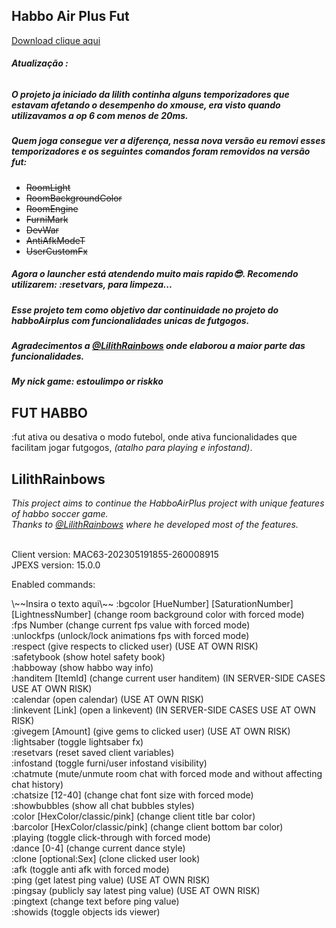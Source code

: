 ## Habbo Air Plus Fut
<a href="https://github.com/rafaelparenza/HabboAirPlusFut/releases/download/habbo/HabboAirPlusFut.zip">Download clique aqui</a>
###### <b>Atualização :</b>
##### O projeto ja iniciado da lilith continha alguns temporizadores que estavam afetando o desempenho do xmouse, era visto quando utilizavamos a op 6 com menos de 20ms.
##### Quem joga consegue ver a diferença, nessa nova versão eu removi esses temporizadores e os seguintes comandos foram removidos na versão fut:

- ~~RoomLight~~
- ~~RoomBackgroundColor~~
- ~~RoomEngine~~
- ~~FurniMark~~
- ~~DevWar~~
- ~~AntiAfkModeT~~
- ~~UserCustomFx~~

##### Agora o launcher está atendendo muito mais rapido😎. Recomendo utilizarem: :resetvars, para limpeza...
##### Esse projeto tem como objetivo dar continuidade no projeto do habboAirplus com funcionalidades unicas de futgogos.<br>
##### Agradecimentos a <a href="https://github.com/LilithRainbows/HabboAirPlus">@LilithRainbows</a> onde elaborou a maior parte das funcionalidades.<br>
##### My nick game: estoulimpo or riskko

## FUT HABBO
:fut ativa ou desativa o modo futebol, onde ativa funcionalidades que facilitam jogar futgogos, *(atalho para playing e infostand)*.</p>

## LilithRainbows

<i>
This project aims to continue the HabboAirPlus project with unique features of habbo soccer game.<br>
Thanks to <a href="https://github.com/LilithRainbows/HabboAirPlus">@LilithRainbows</a> where he developed most of the features.<br></i>
<br>
<p class="has-line-data" data-line-start="7" data-line-end="9">Client version: MAC63-202305191855-260008915<br>
JPEXS version: 15.0.0</p>
<p class="has-line-data" data-line-start="10" data-line-end="45">Enabled commands:<br></p>
   \~~Insira o texto aqui\~~ 
:bgcolor [HueNumber] [SaturationNumber] [LightnessNumber] (change room background color with forced mode)<br>
:fps Number (change current fps value with forced mode)<br>
:unlockfps (unlock/lock animations fps with forced mode)<br>
:respect (give respects to clicked user) (USE AT OWN RISK)<br>
:safetybook (show hotel safety book)<br>
:habboway (show habbo way info)<br>
:handitem [ItemId] (change current user handitem) (IN SERVER-SIDE CASES USE AT OWN RISK)<br>
:calendar (open calendar) (USE AT OWN RISK)<br>
:linkevent [Link] (open a linkevent) (IN SERVER-SIDE CASES USE AT OWN RISK)<br>
:givegem [Amount] (give gems to clicked user) (USE AT OWN RISK)<br>
:lightsaber (toggle lightsaber fx)<br>
:resetvars (reset saved client variables)<br>
:infostand (toggle furni/user infostand visibility)<br>
:chatmute (mute/unmute room chat with forced mode and without affecting chat history)<br>
:chatsize [12-40] (change chat font size with forced mode)<br>
:showbubbles (show all chat bubbles styles)<br>
:color [HexColor/classic/pink] (change client title bar color)<br>
:barcolor [HexColor/classic/pink] (change client bottom bar color)<br>
:playing (toggle click-through with forced mode)<br>
:dance [0-4] (change current dance style)<br>
:clone [optional:Sex] (clone clicked user look)<br>
:afk (toggle anti afk with forced mode)<br>
:ping (get latest ping value) (USE AT OWN RISK)<br>
:pingsay (publicly say latest ping value) (USE AT OWN RISK)<br>
:pingtext (change text before ping value)<br>
:showids (toggle objects ids viewer)

